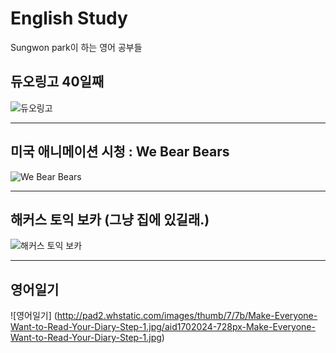 # English Study
Sungwon park이 하는 영어 공부들

## 듀오링고 40일째
![듀오링고](http://techholic.co.kr/wp-content/uploads/2014/05/duolingo_140529_2.jpg)

***

## 미국 애니메이션 시청 : We Bear Bears 
![We Bear Bears](https://i.ytimg.com/vi/g5goG7HPv58/maxresdefault.jpg)

***

## 해커스 토익 보카 (그냥 집에 있길래.)
![해커스 토익 보카](http://hackers.gscdn.com/hackers/images/S_Toeic/toeic_info/voca_game/voca_new/img_toeicvoca.png)

***

## 영어일기 
![영어일기]
(http://pad2.whstatic.com/images/thumb/7/7b/Make-Everyone-Want-to-Read-Your-Diary-Step-1.jpg/aid1702024-728px-Make-Everyone-Want-to-Read-Your-Diary-Step-1.jpg)